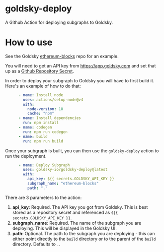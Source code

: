 # goldsky-deploy

A Github Action for deploying subgraphs to Goldsky. 

# How to use

See the Goldsky [ethereum-blocks](https://github.com/goldsky-io/ethereum-blocks/blob/master/.github/workflows/main.yaml)
repo for an example.

You will need to get an API key from https://app.goldsky.com and set that up as a [Github Repository Secret](https://docs.github.com/en/actions/security-guides/using-secrets-in-github-actions#creating-secrets-for-a-repository).

In order to deploy your subgraph to Goldsky you will have to first build it. Here's an example of how to do that:

```yaml
      - name: Install node
        uses: actions/setup-node@v4
        with:
          node-version: 18
          cache: "npm"
      - name: Install dependencies
        run: npm install
      - name: codegen
        run: npm run codegen
      - name: build
        run: npm run build
```

Once your subgraph is built, you can then use the `goldsky-deploy` action to run the deployment.

```yaml
      - name: Deploy Subgraph
        uses: goldsky-io/goldsky-deploy@latest
        with:
          api_key: ${{ secrets.GOLDSKY_API_KEY }}
          subgraph_name: "ethereum-blocks"
          path: "."
```

There are 3 parameters to the action:

1. **api_key**: Required. The API key you got from Goldsky. This is best stored as a repository secret and referenced as `${{ secrets.GOLDSKY_API_KEY }}`.
2. **subgraph_name**: Required. The name of the subgraph you are deploying. This will be displayed in the Goldsky UI.
3. **path**: Optional. The path to the subgraph you are deploying - this can either point directly to the `build` directory or to the parent of the `build` directory. Defaults to `.`.
